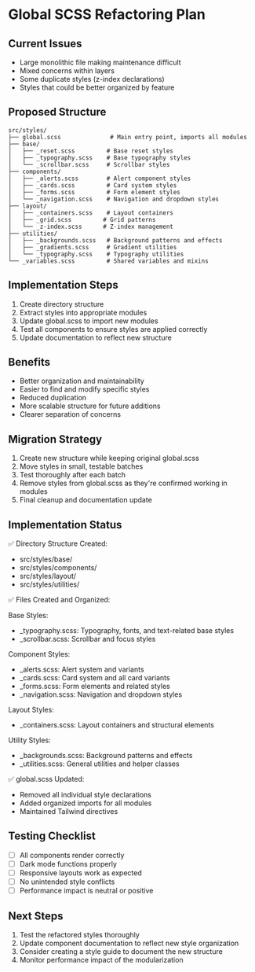 # Global SCSS Refactoring Plan

## Current Issues
- Large monolithic file making maintenance difficult
- Mixed concerns within layers
- Some duplicate styles (z-index declarations)
- Styles that could be better organized by feature

## Proposed Structure
```
src/styles/
├── global.scss              # Main entry point, imports all modules
├── base/
│   ├── _reset.scss         # Base reset styles
│   ├── _typography.scss    # Base typography styles
│   └── _scrollbar.scss     # Scrollbar styles
├── components/
│   ├── _alerts.scss        # Alert component styles
│   ├── _cards.scss         # Card system styles
│   ├── _forms.scss         # Form element styles
│   └── _navigation.scss    # Navigation and dropdown styles
├── layout/
│   ├── _containers.scss    # Layout containers
│   ├── _grid.scss         # Grid patterns
│   └── _z-index.scss      # Z-index management
├── utilities/
│   ├── _backgrounds.scss   # Background patterns and effects
│   ├── _gradients.scss     # Gradient utilities
│   └── _typography.scss    # Typography utilities
└── _variables.scss         # Shared variables and mixins
```

## Implementation Steps

1. Create directory structure
2. Extract styles into appropriate modules
3. Update global.scss to import new modules
4. Test all components to ensure styles are applied correctly
5. Update documentation to reflect new structure

## Benefits

- Better organization and maintainability
- Easier to find and modify specific styles
- Reduced duplication
- More scalable structure for future additions
- Clearer separation of concerns

## Migration Strategy

1. Create new structure while keeping original global.scss
2. Move styles in small, testable batches
3. Test thoroughly after each batch
4. Remove styles from global.scss as they're confirmed working in modules
5. Final cleanup and documentation update

## Implementation Status

✅ Directory Structure Created:
- src/styles/base/
- src/styles/components/
- src/styles/layout/
- src/styles/utilities/

✅ Files Created and Organized:

Base Styles:
- _typography.scss: Typography, fonts, and text-related base styles
- _scrollbar.scss: Scrollbar and focus styles

Component Styles:
- _alerts.scss: Alert system and variants
- _cards.scss: Card system and all card variants
- _forms.scss: Form elements and related styles
- _navigation.scss: Navigation and dropdown styles

Layout Styles:
- _containers.scss: Layout containers and structural elements

Utility Styles:
- _backgrounds.scss: Background patterns and effects
- _utilities.scss: General utilities and helper classes

✅ global.scss Updated:
- Removed all individual style declarations
- Added organized imports for all modules
- Maintained Tailwind directives

## Testing Checklist

- [ ] All components render correctly
- [ ] Dark mode functions properly
- [ ] Responsive layouts work as expected
- [ ] No unintended style conflicts
- [ ] Performance impact is neutral or positive

## Next Steps

1. Test the refactored styles thoroughly
2. Update component documentation to reflect new style organization
3. Consider creating a style guide to document the new structure
4. Monitor performance impact of the modularization
